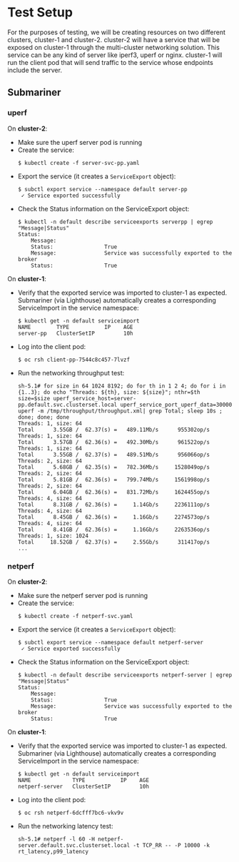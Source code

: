 # Test Setup

For the purposes of testing, we will be creating resources on two different clusters, cluster-1 and cluster-2. cluster-2 will have a service that will be exposed on cluster-1 through the multi-cluster networking solution. This service can be any kind of server like iperf3, uperf or nginx. cluster-1 will run the client pod that will send traffic to the service whose endpoints include the server.

## Submariner

### uperf

On **cluster-2**:
 - Make sure the uperf server pod is running
 - Create the service:
    ```
    $ kubectl create -f server-svc-pp.yaml
    ```
 - Export the service (it creates a `ServiceExport` object):
    ```
    $ subctl export service --namespace default server-pp
     ✓ Service exported successfully
    ```
 - Check the Status information on the ServiceExport object:
    ```
    $ kubectl -n default describe serviceexports serverpp | egrep "Message|Status"
    Status:
        Message:
        Status:                True
        Message:               Service was successfully exported to the broker
        Status:                True
    ```

On **cluster-1**:
 - Verify that the exported service was imported to cluster-1 as expected. Submariner (via Lighthouse) automatically creates a corresponding ServiceImport in the service namespace:
    ```
    $ kubectl get -n default serviceimport
    NAME        TYPE           IP    AGE
    server-pp   ClusterSetIP         10h
    ```
 - Log into the client pod:
    ```
    $ oc rsh client-pp-7544c8c457-7lvzf
    ```
 - Run the networking throughput test:
    ```
    sh-5.1# for size in 64 1024 8192; do for th in 1 2 4; do for i in {1..3}; do echo "Threads: ${th}, size: ${size}"; nthr=$th size=$size uperf_service_host=server-pp.default.svc.clusterset.local uperf_service_port_uperf_data=30000 uperf -m /tmp/throughput/throughput.xml| grep Total; sleep 10s ; done; done; done
    Threads: 1, size: 64
    Total      3.55GB /  62.37(s) =   489.11Mb/s      955302op/s
    Threads: 1, size: 64
    Total      3.57GB /  62.36(s) =   492.30Mb/s      961522op/s
    Threads: 1, size: 64
    Total      3.55GB /  62.37(s) =   489.51Mb/s      956066op/s
    Threads: 2, size: 64
    Total      5.68GB /  62.35(s) =   782.36Mb/s     1528049op/s
    Threads: 2, size: 64
    Total      5.81GB /  62.36(s) =   799.74Mb/s     1561998op/s
    Threads: 2, size: 64
    Total      6.04GB /  62.36(s) =   831.72Mb/s     1624455op/s
    Threads: 4, size: 64
    Total      8.31GB /  62.36(s) =     1.14Gb/s     2236111op/s
    Threads: 4, size: 64
    Total      8.45GB /  62.36(s) =     1.16Gb/s     2274573op/s
    Threads: 4, size: 64
    Total      8.41GB /  62.36(s) =     1.16Gb/s     2263536op/s
    Threads: 1, size: 1024
    Total     18.52GB /  62.37(s) =     2.55Gb/s      311417op/s
    ...
    ```

### netperf

On **cluster-2**:
 - Make sure the netperf server pod is running
 - Create the service:
    ```
    $ kubectl create -f netperf-svc.yaml
    ```
 - Export the service (it creates a `ServiceExport` object):
    ```
    $ subctl export service --namespace default netperf-server
     ✓ Service exported successfully
    ```
 - Check the Status information on the ServiceExport object:
    ```
    $ kubectl -n default describe serviceexports netperf-server | egrep "Message|Status"
    Status:
        Message:
        Status:                True
        Message:               Service was successfully exported to the broker
        Status:                True
    ```

On **cluster-1**:
 - Verify that the exported service was imported to cluster-1 as expected. Submariner (via Lighthouse) automatically creates a corresponding ServiceImport in the service namespace:
    ```
    $ kubectl get -n default serviceimport
    NAME             TYPE           IP    AGE
    netperf-server   ClusterSetIP         10h
    ```
 - Log into the client pod:
    ```
    $ oc rsh netperf-6dcfff7bc6-vkv9v
    ```
 - Run the networking latency test:
    ```
    sh-5.1# netperf -l 60 -H netperf-server.default.svc.clusterset.local -t TCP_RR -- -P 10000 -k rt_latency,p99_latency
    ```
